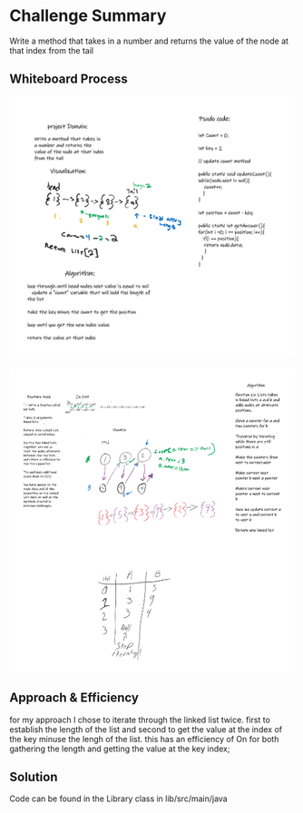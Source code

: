 
# Challenge Summary
Write a method that takes in a number and returns the value of the node at that index from the tail

## Whiteboard Process
![whiteboard process](linkedlist-kth.png)

![White board for zip](Zip.png)


## Approach & Efficiency
for my approach I chose to iterate through the linked list twice. first to establish the length of the list and second to get the value
at the index of the key minuse the lengh of the list. this has an efficiency of On for both gathering the length and getting the value at the key index;

## Solution
Code can be found in the Library class in lib/src/main/java

